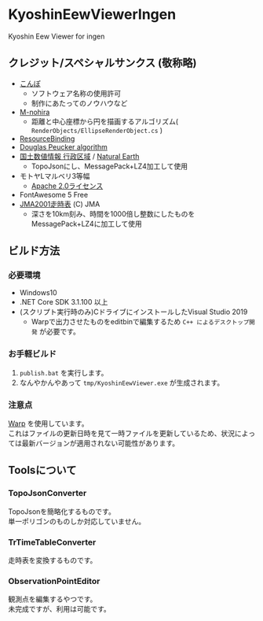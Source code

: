 # KyoshinEewViewerIngen
Kyoshin Eew Viewer for ingen

## クレジット/スペシャルサンクス (敬称略)

- [こんぽ](https://twitter.com/compo031)
  - ソフトウェア名称の使用許可
  - 制作にあたってのノウハウなど
- [M-nohira](https://github.com/M-nohira)
  - 距離と中心座標から円を描画するアルゴリズム( `RenderObjects/EllipseRenderObject.cs` )
- [ResourceBinding](https://stackoverflow.com/questions/20564862/binding-to-resource-key-wpf)
- [Douglas Peucker algorithm](https://www.codeproject.com/Articles/18936/A-C-Implementation-of-Douglas-Peucker-Line-Appro)
- [国土数値情報 行政区域](https://nlftp.mlit.go.jp/ksj/index.html) / [Natural Earth](https://www.naturalearthdata.com/)
  - TopoJsonにし、MessagePack+LZ4加工して使用
- モトヤLマルベリ3等幅
  - [Apache 2.0ライセンス](http://www.apache.org/licenses/LICENSE-2.0)
- FontAwesome 5 Free
- [JMA2001走時表](https://www.data.jma.go.jp/svd/eqev/data/bulletin/catalog/appendix/trtime/trt_j.html) (C) JMA
  - 深さを10km刻み、時間を1000倍し整数にしたものをMessagePack+LZ4に加工して使用

## ビルド方法

### 必要環境

- Windows10
- .NET Core SDK 3.1.100 以上
- (スクリプト実行時のみ)CドライブにインストールしたVisual Studio 2019
  - Warpで出力させたものをeditbinで編集するため `C++ によるデスクトップ開発` が必要です。

### お手軽ビルド

1. `publish.bat` を実行します。
2. なんやかんやあって `tmp/KyoshinEewViewer.exe` が生成されます。

### 注意点

[Warp](https://github.com/dgiagio/warp) を使用しています。  
これはファイルの更新日時を見て一時ファイルを更新しているため、状況によっては最新バージョンが適用されない可能性があります。

## Toolsについて

### TopoJsonConverter

TopoJsonを簡略化するものです。  
単一ポリゴンのものしか対応していません。

### TrTimeTableConverter

走時表を変換するものです。

### ObservationPointEditor

観測点を編集するやつです。  
未完成ですが、利用は可能です。
